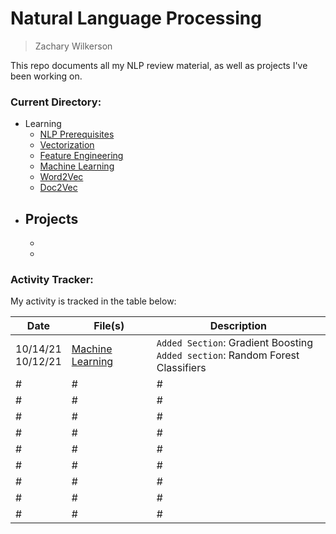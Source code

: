 # Natural Language Processing
> Zachary Wilkerson

This repo documents all my NLP review material, as well as projects I've been working on. 

### Current Directory: 

- Learning 
	- [NLP Prerequisites](https://github.com/zacharywilkerson/nlp/blob/main/Learning/NLP%20Prerequisites.ipynb) 
	- [Vectorization](https://github.com/zacharywilkerson/nlp/blob/main/Learning/Vectorization.ipynb) 
	- [Feature Engineering](https://github.com/zacharywilkerson/nlp/blob/main/Learning/Feature%20Engineering.ipynb) 
	- [Machine Learning](https://github.com/zacharywilkerson/nlp/blob/main/Learning/Machine%20Learning.ipynb) 
	- [Word2Vec](https://github.com/zacharywilkerson/nlp/blob/main/Learning/Word2Vec.ipynb) 
	- [Doc2Vec](https://github.com/zacharywilkerson/nlp/blob/main/Learning/Doc2Vec.ipynb) 
- Projects
	-
	-
	-

### Activity Tracker: 
My activity is tracked in the table below: 

| Date | File(s) | Description | 
| -- | --- | --- | 
| 10/14/21 <br /> 10/12/21 | [Machine Learning](https://github.com/zacharywilkerson/nlp/blob/main/Learning/Machine%20Learning.ipynb) | `Added Section`: Gradient Boosting<br /> `Added section`: Random Forest Classifiers | 
| # | # | # |
| # | # | # |
| # | # | # |
| # | # | # |
| # | # | # |
| # | # | # |
| # | # | # |
| # | # | # |
| # | # | # |